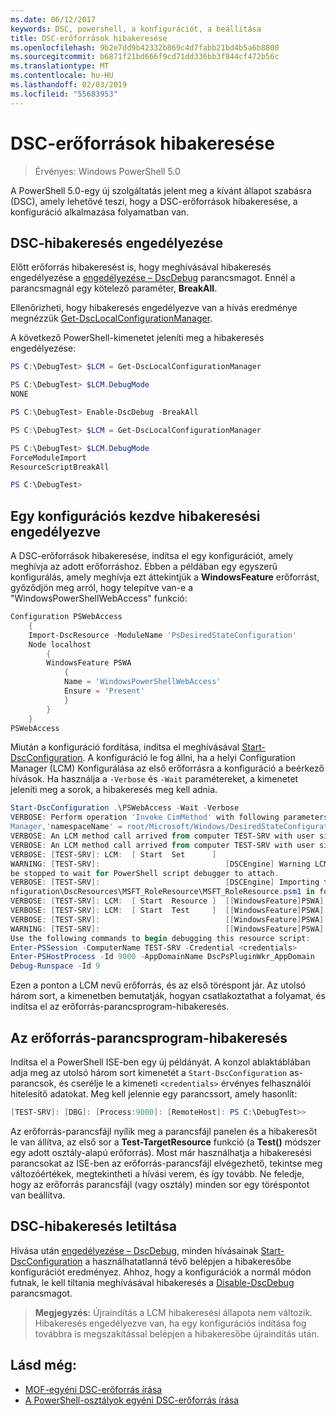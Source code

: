 ```yaml
---
ms.date: 06/12/2017
keywords: DSC, powershell, a konfigurációt, a beállítása
title: DSC-erőforrások hibakeresése
ms.openlocfilehash: 9b2e7dd9b42332b869c4d7fabb21bd4b5a6b8800
ms.sourcegitcommit: b6871f21bd666f9cd71dd336bb3f844cf472b56c
ms.translationtype: MT
ms.contentlocale: hu-HU
ms.lasthandoff: 02/03/2019
ms.locfileid: "55683953"
---
```

# <a name="debugging-dsc-resources"></a>DSC-erőforrások hibakeresése

> Érvényes: Windows PowerShell 5.0

A PowerShell 5.0-egy új szolgáltatás jelent meg a kívánt állapot szabásra (DSC), amely lehetővé teszi, hogy a DSC-erőforrások hibakeresése, a konfiguráció alkalmazása folyamatban van.

## <a name="enabling-dsc-debugging"></a>DSC-hibakeresés engedélyezése
Előtt erőforrás hibakeresést is, hogy meghívásával hibakeresés engedélyezése a [engedélyezése – DscDebug](/powershell/module/PSDesiredStateConfiguration/Enable-DscDebug) parancsmagot.
Ennél a parancsmagnál egy kötelező paraméter, **BreakAll**.

Ellenőrizheti, hogy hibakeresés engedélyezve van a hívás eredménye megnézzük [Get-DscLocalConfigurationManager](/powershell/module/PSDesiredStateConfiguration/Get-DscLocalConfigurationManager).

A következő PowerShell-kimenetet jeleníti meg a hibakeresés engedélyezése:


```powershell
PS C:\DebugTest> $LCM = Get-DscLocalConfigurationManager

PS C:\DebugTest> $LCM.DebugMode
NONE

PS C:\DebugTest> Enable-DscDebug -BreakAll

PS C:\DebugTest> $LCM = Get-DscLocalConfigurationManager

PS C:\DebugTest> $LCM.DebugMode
ForceModuleImport
ResourceScriptBreakAll

PS C:\DebugTest>
```


## <a name="starting-a-configuration-with-debug-enabled"></a>Egy konfigurációs kezdve hibakeresési engedélyezve
A DSC-erőforrások hibakeresése, indítsa el egy konfigurációt, amely meghívja az adott erőforráshoz.
Ebben a példában egy egyszerű konfigurálás, amely meghívja ezt áttekintjük a **WindowsFeature** erőforrást, győződjön meg arról, hogy telepítve van-e a "WindowsPowerShellWebAccess" funkció:

```powershell
Configuration PSWebAccess
    {
    Import-DscResource -ModuleName 'PsDesiredStateConfiguration'
    Node localhost
        {
        WindowsFeature PSWA
            {
            Name = 'WindowsPowerShellWebAccess'
            Ensure = 'Present'
            }
        }
    }
PSWebAccess
```
Miután a konfiguráció fordítása, indítsa el meghívásával [Start-DscConfiguration](/powershell/module/psdesiredstateconfiguration/start-dscconfiguration).
A konfiguráció le fog állni, ha a helyi Configuration Manager (LCM) Konfigurálása az első erőforrásra a konfiguráció a beérkező hívások.
Ha használja a `-Verbose` és `-Wait` paramétereket, a kimenetet jeleníti meg a sorok, a hibakeresés meg kell adnia.

```powershell
Start-DscConfiguration .\PSWebAccess -Wait -Verbose
VERBOSE: Perform operation 'Invoke CimMethod' with following parameters, ''methodName' = SendConfigurationApply,'className' = MSFT_DSCLocalConfiguration
Manager,'namespaceName' = root/Microsoft/Windows/DesiredStateConfiguration'.
VERBOSE: An LCM method call arrived from computer TEST-SRV with user sid S-1-5-21-2127521184-1604012920-1887927527-108583.
VERBOSE: An LCM method call arrived from computer TEST-SRV with user sid S-1-5-21-2127521184-1604012920-1887927527-108583.
VERBOSE: [TEST-SRV]: LCM:  [ Start  Set      ]
WARNING: [TEST-SRV]:                            [DSCEngine] Warning LCM is in Debug 'ResourceScriptBreakAll' mode.  Resource script processing will
be stopped to wait for PowerShell script debugger to attach.
VERBOSE: [TEST-SRV]:                            [DSCEngine] Importing the module C:\WINDOWS\system32\WindowsPowerShell\v1.0\Modules\PSDesiredStateCo
nfiguration\DscResources\MSFT_RoleResource\MSFT_RoleResource.psm1 in force mode.
VERBOSE: [TEST-SRV]: LCM:  [ Start  Resource ]  [[WindowsFeature]PSWA]
VERBOSE: [TEST-SRV]: LCM:  [ Start  Test     ]  [[WindowsFeature]PSWA]
VERBOSE: [TEST-SRV]:                            [[WindowsFeature]PSWA] Importing the module MSFT_RoleResource in force mode.
WARNING: [TEST-SRV]:                            [[WindowsFeature]PSWA] Resource is waiting for PowerShell script debugger to attach.
Use the following commands to begin debugging this resource script:
Enter-PSSession -ComputerName TEST-SRV -Credential <credentials>
Enter-PSHostProcess -Id 9000 -AppDomainName DscPsPluginWkr_AppDomain
Debug-Runspace -Id 9
```
Ezen a ponton a LCM nevű erőforrás, és az első töréspont jár.
Az utolsó három sort, a kimenetben bemutatják, hogyan csatlakoztathat a folyamat, és indítsa el az erőforrás-parancsprogram-hibakeresés.

## <a name="debugging-the-resource-script"></a>Az erőforrás-parancsprogram-hibakeresés

Indítsa el a PowerShell ISE-ben egy új példányát.
A konzol ablaktáblában adja meg az utolsó három sort kimenetét a `Start-DscConfiguration` as-parancsok, és cserélje le a kimeneti `<credentials>` érvényes felhasználói hitelesítő adatokat.
Meg kell jelennie egy parancssort, amely hasonlít:

```powershell
[TEST-SRV]: [DBG]: [Process:9000]: [RemoteHost]: PS C:\DebugTest>>
```

Az erőforrás-parancsfájl nyílik meg a parancsfájl panelen és a hibakeresőt le van állítva, az első sor a **Test-TargetResource** funkció (a **Test()** módszer egy adott osztály-alapú erőforrás).
Most már használhatja a hibakeresési parancsokat az ISE-ben az erőforrás-parancsfájl elvégezhető, tekintse meg változóértékek, megtekintheti a hívási verem, és így tovább. Ne feledje, hogy az erőforrás parancsfájl (vagy osztály) minden sor egy töréspontot van beállítva.

## <a name="disabling-dsc-debugging"></a>DSC-hibakeresés letiltása

Hívása után [engedélyezése – DscDebug](/powershell/module/PSDesiredStateConfiguration/Enable-DscDebug), minden hívásainak [Start-DscConfiguration](/powershell/module/psdesiredstateconfiguration/start-dscconfiguration) a használhatatlanná tévő belépjen a hibakeresőbe konfigurációt eredményez. Ahhoz, hogy a konfigurációk a normál módon futnak, le kell tiltania meghívásával hibakeresés a [Disable-DscDebug](/powershell/module/PSDesiredStateConfiguration/Disable-DscDebug) parancsmagot.

>**Megjegyzés:** Újraindítás a LCM hibakeresési állapota nem változik. Hibakeresés engedélyezve van, ha egy konfigurációs indítása fog továbbra is megszakítással belépjen a hibakeresőbe újraindítás után.

## <a name="see-also"></a>Lásd még:

- [MOF-egyéni DSC-erőforrás írása](../resources/authoringResourceMOF.md)
- [A PowerShell-osztályok egyéni DSC-erőforrás írása](../resources/authoringResourceClass.md)
